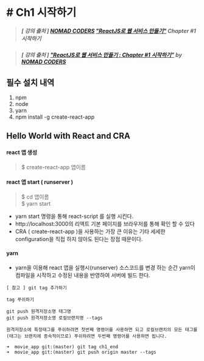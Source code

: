 # # Ch1 시작하기
> ##### [ 강의 출처 ] [NOMAD CODERS](https://academy.nomadcoders.co/) ["ReactJS로 웹 서비스 만들기"](https://academy.nomadcoders.co/courses/enrolled/216871) Chapter #1 시작하기

> ##### [ 강의 출처 ] ["ReactJS로 웹 서비스 만들기 : Chapter #1 시작하기”](https://academy.nomadcoders.co/courses/enrolled/216871) by [NOMAD CODERS](https://academy.nomadcoders.co/)

## 필수 설치 내역
1. npm
2. node
3. yarn
4. npm install -g create-react-app

## Hello World with React and CRA

#### react 앱 생성 
> $ create-react-app 앱이름 

#### react 앱 start ( runserver )
> $ cd 앱이름  
> $ yarn start

- yarn start 명령을 통해 react-script 를 실행 시킨다.
- http://localhost:3000의 리액트 기본 페이지를 브라우저를 통해 확인 할 수 있다
- CRA ( create-react-app )을 사용하는 가장 큰 이유는 기타 세세한 configuration을 직접 하지 않아도 된다는 장점 때문이다.

#### yarn
- yarn을 이용해 react 앱을 실행시(runserver) 소스코드를 변경 하는 순간 yarn이 컴파일을 시작하고 수정된 내용을 반영하여 서버에 빌드 한다.

```
[ 참고 ] git tag 추가하기

tag 푸쉬하기

git push 원격저장소명 태그명
git push 원격저장소명 로컬브랜치명 --tags

원격저장소에 특정태그를 푸쉬하려면 첫번째 명령어를 사용하면 되고 로컬브랜치의 모든 태그를(태그는 브랜치에 종속적이므로) 푸쉬하려면 두번째 명령어를 사용하면 됩니다.

➜  movie_app git:(master) git tag ch1_end
➜  movie_app git:(master) git push origin master --tags
```
